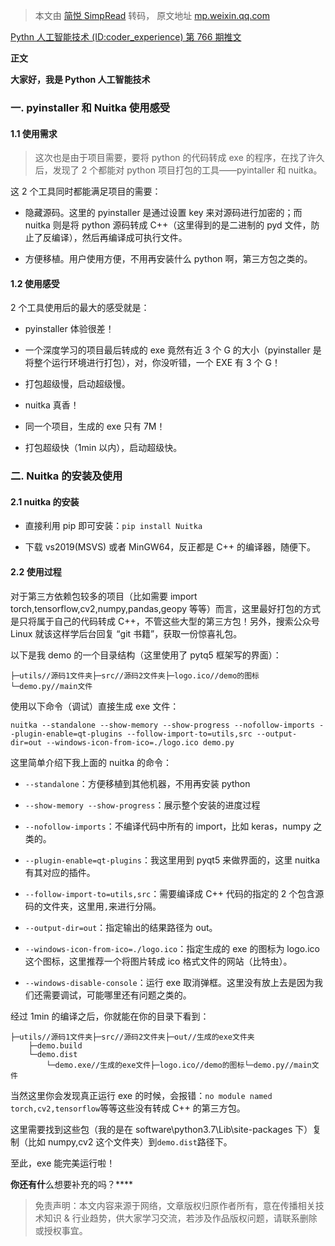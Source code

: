 > 本文由 [简悦 SimpRead](http://ksria.com/simpread/) 转码， 原文地址 [mp.weixin.qq.com](https://mp.weixin.qq.com/s?__biz=MzI0MzU2NzQ1OA==&mid=2247512942&idx=2&sn=9d6d97430cacddb30431e333171d44bf&chksm=e969ed63de1e64752544fdc41a2458fad4a6ba9fc7e0611bfcfb0c0611f2ed1fa5d24fe94977&scene=21#wechat_redirect)

[Pythn 人工智能技术 (ID:coder_experience) 第 766 期推文](http://mp.weixin.qq.com/s?__biz=MzI0MzU2NzQ1OA==&mid=2247489525&idx=1&sn=26e9ce9d935a845d03ce4a3d30ebc975&chksm=e96a49f8de1dc0eeda78a0f1fa1ab74bfa13222fecbb924f52e59b59cd8b431d6e0fd00cc1cb&scene=21#wechat_redirect)

**正文**

**大家好，我是 Python 人工智能技术**

### 一. pyinstaller 和 Nuitka 使用感受  

#### 1.1 使用需求

> 这次也是由于项目需要，要将 python 的代码转成 exe 的程序，在找了许久后，发现了 2 个都能对 python 项目打包的工具——pyintaller 和 nuitka。

这 2 个工具同时都能满足项目的需要：

*   隐藏源码。这里的 pyinstaller 是通过设置 key 来对源码进行加密的；而 nuitka 则是将 python 源码转成 C++（这里得到的是二进制的 pyd 文件，防止了反编译），然后再编译成可执行文件。
    
*   方便移植。用户使用方便，不用再安装什么 python 啊，第三方包之类的。
    

#### 1.2 使用感受

2 个工具使用后的最大的感受就是：

*   pyinstaller 体验很差！
    

*   一个深度学习的项目最后转成的 exe 竟然有近 3 个 G 的大小（pyinstaller 是将整个运行环境进行打包），对，你没听错，一个 EXE 有 3 个 G！
    
*   打包超级慢，启动超级慢。
    

*   nuitka 真香！
    

*   同一个项目，生成的 exe 只有 7M！
    
*   打包超级快（1min 以内），启动超级快。
    

### 二. Nuitka 的安装及使用

#### 2.1 nuitka 的安装

*   直接利用 pip 即可安装：`pip install Nuitka`
    
*   下载 vs2019(MSVS) 或者 MinGW64，反正都是 C++ 的编译器，随便下。
    

#### 2.2 使用过程

对于第三方依赖包较多的项目（比如需要 import torch,tensorflow,cv2,numpy,pandas,geopy 等等）而言，这里最好打包的方式是只将属于自己的代码转成 C++，不管这些大型的第三方包！另外，搜索公众号 Linux 就该这样学后台回复 “git 书籍”，获取一份惊喜礼包。

以下是我 demo 的一个目录结构（这里使用了 pytq5 框架写的界面）：

```
├─utils//源码1文件夹├─src//源码2文件夹├─logo.ico//demo的图标└─demo.py//main文件
```

使用以下命令（调试）直接生成 exe 文件：

```
nuitka --standalone --show-memory --show-progress --nofollow-imports --plugin-enable=qt-plugins --follow-import-to=utils,src --output-dir=out --windows-icon-from-ico=./logo.ico demo.py
```

这里简单介绍下我上面的 nuitka 的命令：

*   `--standalone`：方便移植到其他机器，不用再安装 python
    
*   `--show-memory --show-progress`：展示整个安装的进度过程
    
*   `--nofollow-imports`：不编译代码中所有的 import，比如 keras，numpy 之类的。
    
*   `--plugin-enable=qt-plugins`：我这里用到 pyqt5 来做界面的，这里 nuitka 有其对应的插件。
    
*   `--follow-import-to=utils,src`：需要编译成 C++ 代码的指定的 2 个包含源码的文件夹，这里用`,`来进行分隔。
    
*   `--output-dir=out`：指定输出的结果路径为 out。
    
*   `--windows-icon-from-ico=./logo.ico`：指定生成的 exe 的图标为 logo.ico 这个图标，这里推荐一个将图片转成 ico 格式文件的网站（比特虫）。
    
*   `--windows-disable-console`：运行 exe 取消弹框。这里没有放上去是因为我们还需要调试，可能哪里还有问题之类的。
    

经过 1min 的编译之后，你就能在你的目录下看到：

```
├─utils//源码1文件夹├─src//源码2文件夹├─out//生成的exe文件夹
    ├─demo.build 
    └─demo.dist
		└─demo.exe//生成的exe文件├─logo.ico//demo的图标└─demo.py//main文件
```

当然这里你会发现真正运行 exe 的时候，会报错：`no module named torch,cv2,tensorflow`等等这些没有转成 C++ 的第三方包。

这里需要找到这些包（我的是在 software\python3.7\Lib\site-packages 下）复制（比如 numpy,cv2 这个文件夹）到`demo.dist`路径下。

至此，exe 能完美运行啦！

****你还有什****么想要补充的吗？****  

> 免责声明：本文内容来源于网络，文章版权归原作者所有，意在传播相关技术知识 & 行业趋势，供大家学习交流，若涉及作品版权问题，请联系删除或授权事宜。